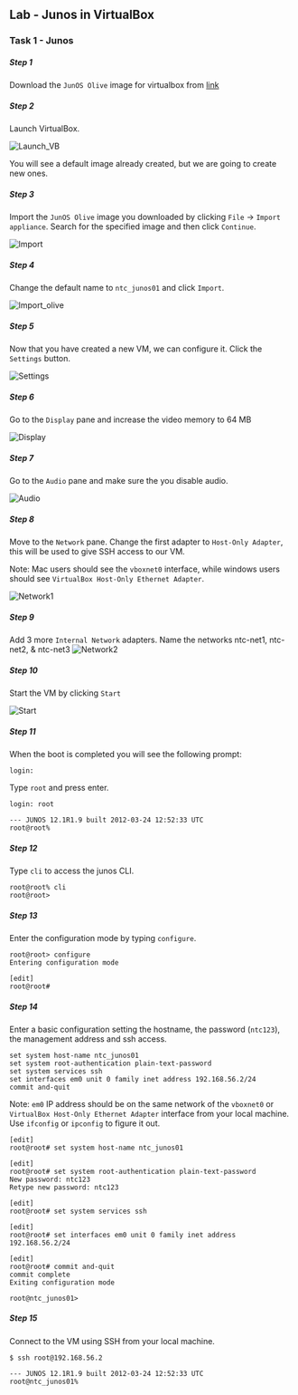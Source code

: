 ## Lab - Junos in  VirtualBox

### Task 1 - Junos

##### Step 1

Download the `JunOS Olive` image for virtualbox from [link](https://drive.google.com/drive/folders/1OQvC7qCFygTRXuR76xqt2fBovcgbOy_7?usp=sharing)

##### Step 2

Launch VirtualBox.

![Launch_VB](images/launch_vb.png)

You will see a default image already created, but we are going to create new ones.

##### Step 3

Import the `JunOS Olive` image you downloaded by clicking `File` -> `Import appliance`. Search for the specified image and then click `Continue`.

![Import](images/import.png)

##### Step 4

Change the default name to `ntc_junos01` and click `Import`.

![Import_olive](images/import_olive.png)

##### Step 5

Now that you have created a new VM, we can configure it. Click the `Settings` button.

![Settings](images/settings.png)

##### Step 6

Go to the `Display` pane and increase the video memory to 64 MB

![Display](images/display.png)

##### Step 7

Go to the `Audio` pane and make sure the you disable audio.

![Audio](images/audio.png)

##### Step 8

Move to the `Network` pane. Change the first adapter to `Host-Only Adapter`, this will be used to give SSH access to our VM.

Note: Mac users should see the `vboxnet0` interface, while windows users should see `VirtualBox Host-Only Ethernet Adapter`.

![Network1](images/network1.png)

##### Step 9

Add 3 more `Internal Network` adapters. Name the networks ntc-net1, ntc-net2, & ntc-net3
![Network2](images/network2.png)

##### Step 10

Start the VM by clicking `Start`

![Start](images/start.png)

##### Step 11

When the boot is completed you will see the following prompt:

```
login:
```

Type `root` and press enter.

```
login: root

--- JUNOS 12.1R1.9 built 2012-03-24 12:52:33 UTC
root@root%
```

##### Step 12

Type `cli` to access the junos CLI.

```
root@root% cli
root@root>
```

##### Step 13

Enter the configuration mode by typing `configure`.

```
root@root> configure
Entering configuration mode

[edit]
root@root#
```

##### Step 14

Enter a basic configuration setting the hostname, the password (`ntc123`), the management address and ssh access.

```
set system host-name ntc_junos01
set system root-authentication plain-text-password
set system services ssh
set interfaces em0 unit 0 family inet address 192.168.56.2/24
commit and-quit
```

Note: `em0` IP address should be on the same network of the `vboxnet0` or `VirtualBox Host-Only Ethernet Adapter` interface from your local machine. Use `ifconfig` or `ipconfig` to figure it out.

```
[edit]
root@root# set system host-name ntc_junos01

[edit]
root@root# set system root-authentication plain-text-password
New password: ntc123
Retype new password: ntc123

[edit]
root@root# set system services ssh

[edit]
root@root# set interfaces em0 unit 0 family inet address 192.168.56.2/24

[edit]
root@root# commit and-quit
commit complete
Exiting configuration mode

root@ntc_junos01>

```

##### Step 15

Connect to the VM using SSH from your local machine.

```
$ ssh root@192.168.56.2

--- JUNOS 12.1R1.9 built 2012-03-24 12:52:33 UTC
root@ntc_junos01%
```
